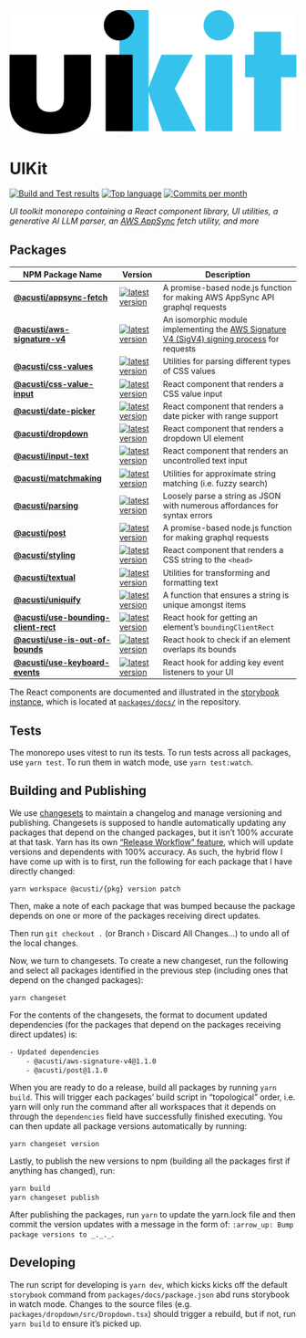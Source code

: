 ![uikit wordmark](https://raw.githubusercontent.com/acusti/uikit/main/wordmark.svg)

# UIKit

[![Build and Test results](https://img.shields.io/github/actions/workflow/status/acusti/uikit/node.js.yml?branch=main&style=for-the-badge)](https://github.com/acusti/uikit/actions/workflows/node.js.yml)
[![Top language](https://img.shields.io/github/languages/top/acusti/uikit?style=for-the-badge)](https://github.com/acusti/uikit/search?l=typescript)
[![Commits per month](https://img.shields.io/github/commit-activity/m/acusti/uikit?style=for-the-badge)](https://github.com/acusti/uikit/pulse)

_UI toolkit monorepo containing a React component library, UI utilities, a
generative AI LLM parser, an [AWS AppSync](https://aws.amazon.com/appsync/)
fetch utility, and more_

## Packages

| NPM Package Name                         | Version                                                                                                                                                              | Description                                                                                              |
| ---------------------------------------- | -------------------------------------------------------------------------------------------------------------------------------------------------------------------- | -------------------------------------------------------------------------------------------------------- |
| **[@acusti/appsync-fetch][]**            | [![latest version](https://img.shields.io/npm/v/@acusti/appsync-fetch?style=flat-square)](https://www.npmjs.com/package/@acusti/appsync-fetch)                       | A promise-based node.js function for making AWS AppSync API graphql requests                             |
| **[@acusti/aws-signature-v4][]**         | [![latest version](https://img.shields.io/npm/v/@acusti/aws-signature-v4?style=flat-square)](https://www.npmjs.com/package/@acusti/aws-signature-v4)                 | An isomorphic module implementing the [AWS Signature V4 (SigV4) signing process][aws sigv4] for requests |
| **[@acusti/css-values][]**               | [![latest version](https://img.shields.io/npm/v/@acusti/css-values?style=flat-square)](https://www.npmjs.com/package/@acusti/css-values)                             | Utilities for parsing different types of CSS values                                                      |
| **[@acusti/css-value-input][]**          | [![latest version](https://img.shields.io/npm/v/@acusti/css-value-input?style=flat-square)](https://www.npmjs.com/package/@acusti/css-value-input)                   | React component that renders a CSS value input                                                           |
| **[@acusti/date-picker][]**              | [![latest version](https://img.shields.io/npm/v/@acusti/date-picker?style=flat-square)](https://www.npmjs.com/package/@acusti/date-picker)                           | React component that renders a date picker with range support                                            |
| **[@acusti/dropdown][]**                 | [![latest version](https://img.shields.io/npm/v/@acusti/dropdown?style=flat-square)](https://www.npmjs.com/package/@acusti/dropdown)                                 | React component that renders a dropdown UI element                                                       |
| **[@acusti/input-text][]**               | [![latest version](https://img.shields.io/npm/v/@acusti/input-text?style=flat-square)](https://www.npmjs.com/package/@acusti/input-text)                             | React component that renders an uncontrolled text input                                                  |
| **[@acusti/matchmaking][]**              | [![latest version](https://img.shields.io/npm/v/@acusti/matchmaking?style=flat-square)](https://www.npmjs.com/package/@acusti/matchmaking)                           | Utilities for approximate string matching (i.e. fuzzy search)                                            |
| **[@acusti/parsing][]**                  | [![latest version](https://img.shields.io/npm/v/@acusti/parsing?style=flat-square)](https://www.npmjs.com/package/@acusti/parsing)                                   | Loosely parse a string as JSON with numerous affordances for syntax errors                               |
| **[@acusti/post][]**                     | [![latest version](https://img.shields.io/npm/v/@acusti/post?style=flat-square)](https://www.npmjs.com/package/@acusti/post)                                         | A promise-based node.js function for making graphql requests                                             |
| **[@acusti/styling][]**                  | [![latest version](https://img.shields.io/npm/v/@acusti/styling?style=flat-square)](https://www.npmjs.com/package/@acusti/styling)                                   | React component that renders a CSS string to the `<head>`                                                |
| **[@acusti/textual][]**                  | [![latest version](https://img.shields.io/npm/v/@acusti/textual?style=flat-square)](https://www.npmjs.com/package/@acusti/textual)                                   | Utilities for transforming and formatting text                                                           |
| **[@acusti/uniquify][]**                 | [![latest version](https://img.shields.io/npm/v/@acusti/uniquify?style=flat-square)](https://www.npmjs.com/package/@acusti/uniquify)                                 | A function that ensures a string is unique amongst items                                                 |
| **[@acusti/use-bounding-client-rect][]** | [![latest version](https://img.shields.io/npm/v/@acusti/use-bounding-client-rect?style=flat-square)](https://www.npmjs.com/package/@acusti/use-bounding-client-rect) | React hook for getting an element’s `boundingClientRect`                                                 |
| **[@acusti/use-is-out-of-bounds][]**     | [![latest version](https://img.shields.io/npm/v/@acusti/use-is-out-of-bounds?style=flat-square)](https://www.npmjs.com/package/@acusti/use-is-out-of-bounds)         | React hook to check if an element overlaps its bounds                                                    |
| **[@acusti/use-keyboard-events][]**      | [![latest version](https://img.shields.io/npm/v/@acusti/use-keyboard-events?style=flat-square)](https://www.npmjs.com/package/@acusti/use-keyboard-events)           | React hook for adding key event listeners to your UI                                                     |

[@acusti/appsync-fetch]:
    https://github.com/acusti/uikit/tree/main/packages/appsync-fetch
[@acusti/aws-signature-v4]:
    https://github.com/acusti/uikit/tree/main/packages/aws-signature-v4
[aws sigv4]:
    https://docs.aws.amazon.com/general/latest/gr/signature-version-4.html
[@acusti/css-values]:
    https://github.com/acusti/uikit/tree/main/packages/css-values
[@acusti/css-value-input]:
    https://github.com/acusti/uikit/tree/main/packages/css-value-input
[@acusti/date-picker]:
    https://github.com/acusti/uikit/tree/main/packages/date-picker
[@acusti/dropdown]:
    https://github.com/acusti/uikit/tree/main/packages/dropdown
[@acusti/input-text]:
    https://github.com/acusti/uikit/tree/main/packages/input-text
[@acusti/matchmaking]:
    https://github.com/acusti/uikit/tree/main/packages/matchmaking
[@acusti/parsing]:
    https://github.com/acusti/uikit/tree/main/packages/parsing
[@acusti/post]: https://github.com/acusti/uikit/tree/main/packages/post
[@acusti/styling]:
    https://github.com/acusti/uikit/tree/main/packages/styling
[@acusti/textual]:
    https://github.com/acusti/uikit/tree/main/packages/textual
[@acusti/uniquify]:
    https://github.com/acusti/uikit/tree/main/packages/uniquify
[@acusti/use-bounding-client-rect]:
    https://github.com/acusti/uikit/tree/main/packages/use-bounding-client-rect
[@acusti/use-is-out-of-bounds]:
    https://github.com/acusti/uikit/tree/main/packages/use-is-out-of-bounds
[@acusti/use-keyboard-events]:
    https://github.com/acusti/uikit/tree/main/packages/use-keyboard-events
[@acusti/webcrypto]:
    https://github.com/acusti/uikit/tree/main/packages/webcrypto

The React components are documented and illustrated in the [storybook
instance][], which is located at [`packages/docs/`][packages/docs] in the
repository.

[storybook instance]: https://uikit.acusti.ca
[packages/docs]: https://github.com/acusti/uikit/tree/main/packages/docs

## Tests

The monorepo uses vitest to run its tests. To run tests across all
packages, use `yarn test`. To run them in watch mode, use
`yarn test:watch`.

## Building and Publishing

We use [changesets][] to maintain a changelog and manage versioning and
publishing. Changesets is supposed to handle automatically updating any
packages that depend on the changed packages, but it isn’t 100% accurate at
that task. Yarn has its own [“Release Workflow” feature][], which will
update versions and dependents with 100% accuracy. As such, the hybrid flow
I have come up with is to first, run the following for each package that I
have directly changed:

```
yarn workspace @acusti/{pkg} version patch
```

Then, make a note of each package that was bumped because the package
depends on one or more of the packages receiving direct updates.

Then run `git checkout .` (or Branch › Discard All Changes…) to undo all of
the local changes.

Now, we turn to changesets. To create a new changeset, run the following
and select all packages identified in the previous step (including ones
that depend on the changed packages):

```
yarn changeset
```

For the contents of the changesets, the format to document updated
dependencies (for the packages that depend on the packages receiving direct
updates) is:

```
- Updated dependencies
    - @acusti/aws-signature-v4@1.1.0
    - @acusti/post@1.1.0
```

When you are ready to do a release, build all packages by running
`yarn build`. This will trigger each packages’ build script in
“topological” order, i.e. yarn will only run the command after all
workspaces that it depends on through the `dependencies` field have
successfully finished executing. You can then update all package versions
automatically by running:

```
yarn changeset version
```

Lastly, to publish the new versions to npm (building all the packages first
if anything has changed), run:

```
yarn build
yarn changeset publish
```

After publishing the packages, run `yarn` to update the yarn.lock file and
then commit the version updates with a message in the form of:
`:arrow_up: Bump package versions to _._._`.

## Developing

The run script for developing is `yarn dev`, which kicks kicks off the
default `storybook` command from `packages/docs/package.json` abd runs
storybook in watch mode. Changes to the source files (e.g.
`packages/dropdown/src/Dropdown.tsx`) should trigger a rebuild, but if not,
run `yarn build` to ensure it’s picked up.

[changesets]: https://github.com/changesets/changesets
[“Release Workflow” feature]: https://yarnpkg.com/features/release-workflow
[open issue]: https://github.com/yarnpkg/berry/issues/1510
